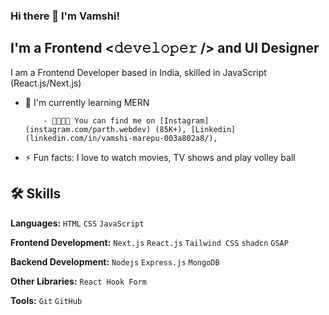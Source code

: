 ### Hi there 👋 I'm Vamshi!

## I'm a Frontend <𝚍𝚎𝚟𝚎𝚕𝚘𝚙𝚎𝚛 /> and UI Designer

I am a Frontend Developer based in India, skilled in JavaScript (React.js/Next.js)

- 🌱 I'm currently learning MERN
  <!-- - 💻 I have worked with **Next, Supabase, Drizzle**(fullstack), GSAP & Framer Motion(Animation) -->
          - 🫱🏻‍🫲🏻 You can find me on [Instagram](instagram.com/parth.webdev) (85K+), [Linkedin](linkedin.com/in/vamshi-marepu-003a802a8/),
- ⚡ Fun facts: I love to watch movies, TV shows and play volley ball

## 🛠️ Skills

**Languages:** `HTML` `CSS` `JavaScript`

**Frontend Development:** `Next.js` `React.js` `Tailwind CSS` `shadcn` `GSAP`

**Backend Development:** `Nodejs` `Express.js` `MongoDB`

**Other Libraries:** `React Hook Form`

**Tools:** `Git` `GitHub`

